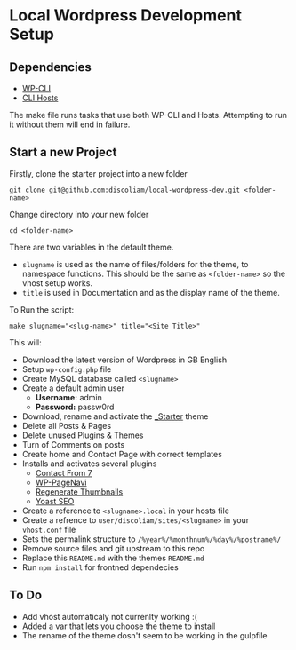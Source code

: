 # Local Wordpress Development Setup

## Dependencies

* [WP-CLI](http://wp-cli.org/)
* [CLI Hosts](https://github.com/alphabetum/hosts)

The make file runs tasks that use both WP-CLI and Hosts. Attempting to run it without them will end in failure.

## Start a new Project

Firstly, clone the starter project into a new folder

`git clone git@github.com:discoliam/local-wordpress-dev.git <folder-name>`

Change directory into your new folder 

`cd <folder-name>`

There are two variables in the default theme.

* `slugname` is used as the name of files/folders for the theme, to namespace functions. This should be the same as `<folder-name>` so the vhost setup works. 
* `title` is used in Documentation and as the display name of the theme.

To Run the script:

`make slugname="<slug-name>" title="<Site Title>"`

This will:

* Download the latest version of Wordpress in GB English
* Setup `wp-config.php` file
* Create MySQL database called `<slugname>`
* Create a default admin user
  * **Username:** admin 
  * **Password:** passw0rd
* Download, rename and activate the [_Starter](https://github.com/discoliam/_starter) theme
* Delete all Posts & Pages
* Delete unused Plugins & Themes
* Turn of Comments on posts
* Create home and Contact Page with correct templates
* Installs and activates several plugins
  * [Contact From 7](http://contactform7.com/)
  * [WP-PageNavi](https://en-gb.wordpress.org/plugins/wp-pagenavi/)
  * [Regenerate Thumbnails](https://en-gb.wordpress.org/plugins/regenerate-thumbnails/)
  * [Yoast SEO](https://en-gb.wordpress.org/plugins/wordpress-seo/)
* Create a reference to `<slugname>.local` in your hosts file
* Create a refrence to `user/discoliam/sites/<slugname>` in your `vhost.conf` file
* Sets the permalink structure to `/%year%/%monthnum%/%day%/%postname%/`
* Remove source files and git upstream to this repo
* Replace this `README.md` with the themes `README.md`
* Run `npm install` for frontned dependecies


## To Do
* Add vhost automaticaly not currenlty working :( 
* Added a var that lets you choose the theme to install
* The rename of the theme dosn't seem to be working in the gulpfile

